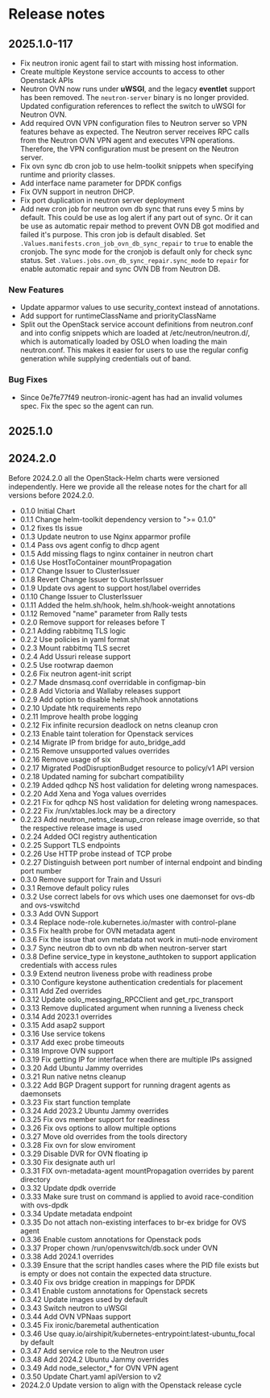 # Release notes

## 2025.1.0-117

- Fix neutron ironic agent fail to start with missing host information.
- Create multiple Keystone service accounts to access to
  other Openstack APIs
- Neutron OVN now runs under **uWSGI**, and the legacy **eventlet** support
  has been removed. The ``neutron-server`` binary is no longer provided.
  Updated configuration references to reflect the switch to uWSGI
  for Neutron OVN.
- Add required OVN VPN configuration files to Neutron server so VPN
  features behave as expected. The Neutron server receives RPC calls from the
  Neutron OVN VPN agent and executes VPN operations. Therefore, the VPN
  configuration must be present on the Neutron server.
- Fix ovn sync db cron job to use helm-toolkit snippets when
  specifying runtime and priority classes.
- Add interface name parameter for DPDK configs
- Fix OVN support in neutron DHCP.
- Fix port duplication in neutron server deployment
- Add new cron job for neutron ovn db sync that runs evey 5 mins by default.
  This could be use as log alert if any part out of sync.
  Or it can be use as automatic repair method to prevent
  OVN DB got modified and failed it's purpose.
  This cron job is default disabled.
  Set `.Values.manifests.cron_job_ovn_db_sync_repair` to
  `true` to enable the cronjob.
  The sync mode for the cronjob is default only for check sync status.
  Set `.Values.jobs.ovn_db_sync_repair.sync_mode` to `repair` for enable
  automatic repair and sync OVN DB from Neutron DB.

### New Features

- Update apparmor values to use security_context instead of annotations.
- Add support for runtimeClassName and priorityClassName
- Split out the OpenStack service account definitions from neutron.conf and into
  config snippets which are loaded at /etc/neutron/neutron.d/, which is automatically
  loaded by OSLO when loading the main neutron.conf. This makes it easier for users
  to use the regular config generation while supplying credentials out of band.

### Bug Fixes

- Since 0e7fe77f49 neutron-ironic-agent has had an invalid volumes spec. Fix the
  spec so the agent can run.

## 2025.1.0

## 2024.2.0

Before 2024.2.0 all the OpenStack-Helm charts were versioned independently.
Here we provide all the release notes for the chart for all versions before 2024.2.0.

- 0.1.0 Initial Chart
- 0.1.1 Change helm-toolkit dependency version to ">= 0.1.0"
- 0.1.2 fixes tls issue
- 0.1.3 Update neutron to use Nginx apparmor profile
- 0.1.4 Pass ovs agent config to dhcp agent
- 0.1.5 Add missing flags to nginx container in neutron chart
- 0.1.6 Use HostToContainer mountPropagation
- 0.1.7 Change Issuer to ClusterIssuer
- 0.1.8 Revert Change Issuer to ClusterIssuer
- 0.1.9 Update ovs agent to support host/label overrides
- 0.1.10 Change Issuer to ClusterIssuer
- 0.1.11 Added the helm.sh/hook, helm.sh/hook-weight annotations
- 0.1.12 Removed "name" parameter from Rally tests
- 0.2.0 Remove support for releases before T
- 0.2.1 Adding rabbitmq TLS logic
- 0.2.2 Use policies in yaml format
- 0.2.3 Mount rabbitmq TLS secret
- 0.2.4 Add Ussuri release support
- 0.2.5 Use rootwrap daemon
- 0.2.6 Fix neutron agent-init script
- 0.2.7 Made dnsmasq.conf overridable in configmap-bin
- 0.2.8 Add Victoria and Wallaby releases support
- 0.2.9 Add option to disable helm.sh/hook annotations
- 0.2.10 Update htk requirements repo
- 0.2.11 Improve health probe logging
- 0.2.12 Fix infinite recursion deadlock on netns cleanup cron
- 0.2.13 Enable taint toleration for Openstack services
- 0.2.14 Migrate IP from bridge for auto_bridge_add
- 0.2.15 Remove unsupported values overrides
- 0.2.16 Remove usage of six
- 0.2.17 Migrated PodDisruptionBudget resource to policy/v1 API version
- 0.2.18 Updated naming for subchart compatibility
- 0.2.19 Added qdhcp NS host validation for deleting wrong namespaces.
- 0.2.20 Add Xena and Yoga values overrides
- 0.2.21 Fix for qdhcp NS host validation for deleting wrong namespaces.
- 0.2.22 Fix /run/xtables.lock may be a directory
- 0.2.23 Add neutron_netns_cleanup_cron release image override, so that the respective release image is used
- 0.2.24 Added OCI registry authentication
- 0.2.25 Support TLS endpoints
- 0.2.26 Use HTTP probe instead of TCP probe
- 0.2.27 Distinguish between port number of internal endpoint and binding port number
- 0.3.0 Remove support for Train and Ussuri
- 0.3.1 Remove default policy rules
- 0.3.2 Use correct labels for ovs which uses one daemonset for ovs-db and ovs-vswitchd
- 0.3.3 Add OVN Support
- 0.3.4 Replace node-role.kubernetes.io/master with control-plane
- 0.3.5 Fix health probe for OVN metadata agent
- 0.3.6 Fix the issue that ovn metadata not work in muti-node enviroment
- 0.3.7 Sync neutron db to ovn nb db when neutron-server start
- 0.3.8 Define service_type in keystone_authtoken to support application credentials with access rules
- 0.3.9 Extend neutron liveness probe with readiness probe
- 0.3.10 Configure keystone authentication credentials for placement
- 0.3.11 Add Zed overrides
- 0.3.12 Update oslo_messaging_RPCClient and get_rpc_transport
- 0.3.13 Remove duplicated argument when running a liveness check
- 0.3.14 Add 2023.1 overrides
- 0.3.15 Add asap2 support
- 0.3.16 Use service tokens
- 0.3.17 Add exec probe timeouts
- 0.3.18 Improve OVN support
- 0.3.19 Fix getting IP for interface when there are multiple IPs assigned
- 0.3.20 Add Ubuntu Jammy overrides
- 0.3.21 Run native netns cleanup
- 0.3.22 Add BGP Dragent support for running dragent agents as daemonsets
- 0.3.23 Fix start function template
- 0.3.24 Add 2023.2 Ubuntu Jammy overrides
- 0.3.25 Fix ovs member support for readiness
- 0.3.26 Fix ovs options to allow multiple options
- 0.3.27 Move old overrides from the tools directory
- 0.3.28 Fix ovn for slow enviroment
- 0.3.29 Disable DVR for OVN floating ip
- 0.3.30 Fix designate auth url
- 0.3.31 FIX ovn-metadata-agent mountPropagation overrides by parent directory
- 0.3.32 Update dpdk override
- 0.3.33 Make sure trust on command is applied to avoid race-condition with ovs-dpdk
- 0.3.34 Update metadata endpoint
- 0.3.35 Do not attach non-existing interfaces to br-ex bridge for OVS agent
- 0.3.36 Enable custom annotations for Openstack pods
- 0.3.37 Proper chown /run/openvswitch/db.sock under OVN
- 0.3.38 Add 2024.1 overrides
- 0.3.39 Ensure that the script handles cases where the PID file exists but is empty or does not contain the expected data structure.
- 0.3.40 Fix ovs bridge creation in mappings for DPDK
- 0.3.41 Enable custom annotations for Openstack secrets
- 0.3.42 Update images used by default
- 0.3.43 Switch neutron to uWSGI
- 0.3.44 Add OVN VPNaas support
- 0.3.45 Fix ironic/baremetal authentication
- 0.3.46 Use quay.io/airshipit/kubernetes-entrypoint:latest-ubuntu_focal by default
- 0.3.47 Add service role to the Neutron user
- 0.3.48 Add 2024.2 Ubuntu Jammy overrides
- 0.3.49 Add node_selector_* for OVN VPN agent
- 0.3.50 Update Chart.yaml apiVersion to v2
- 2024.2.0 Update version to align with the Openstack release cycle
